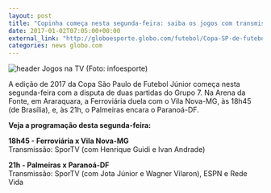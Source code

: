 ```yaml
---
layout: post
title: "Copinha começa nesta segunda-feira: saiba os jogos com transmissão na TV"
date: 2017-01-02T07:05:00+00:00
external_link: "http://globoesporte.globo.com/futebol/Copa-SP-de-futebol-junior/noticia/2017/01/copinha-comeca-nesta-segunda-feira-saiba-os-jogos-com-transmissao-na-tv.html"
categories: news globo.com
---
```

 ![header Jogos na TV (Foto: infoesporte)](http://s2.glbimg.com/qnuAu1qIFFpd2ICyfCdetEB9agI=/0x0:689x86/690x86/s.glbimg.com/es/ge/f/original/2015/03/10/header_jogos-na-tv_2.jpg "header Jogos na TV (Foto: infoesporte)")  

A edição de 2017 da Copa São Paulo de Futebol Júnior começa nesta segunda-feira com a disputa de duas partidas do Grupo 7. Na Arena da Fonte, em Araraquara, a Ferroviária duela com o Vila Nova-MG, às 18h45 (de Brasília), e, às 21h, o Palmeiras encara o Paranoá-DF.

**Veja a programação desta segunda-feira:**

**18h45 - Ferroviária x Vila Nova-MG**  
Transmissão: SporTV (com Henrique Guidi e Ivan Andrade)

**21h - Palmeiras x Paranoá-DF**  
Transmissão: SporTV (com Jota Júnior e Wagner Vilaron), ESPN e Rede Vida

